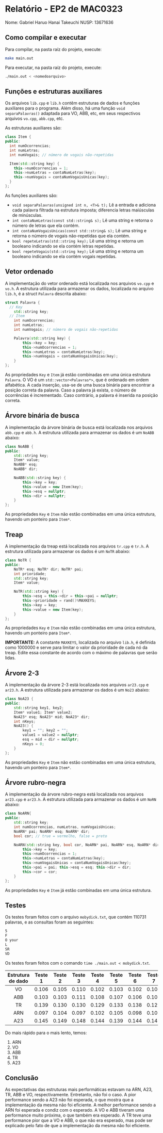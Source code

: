 # Relatório - EP2 de MAC0323
Nome: Gabriel Haruo Hanai Takeuchi
NUSP: 13671636

## Como compilar e executar

Para compilar, na pasta raíz do projeto, execute:
```bash
make main.out
```
Para executar, na pasta raíz do projeto, execute:
```bash
./main.out < <nomedoarquivo>
```

## Funções e estruturas auxiliares

Os arquivos `lib.cpp` e `lib.h` contêm estruturas de dados e funções auxiliares para o programa.
Além disso, há uma função `void separaPalavras()` adaptada para VO, ABB, etc, em seus respectivos arquivos `vo.cpp`, `abb.cpp`, etc.

As estruturas auxiliares são:
```c++
class Item {
public:
  int numOcorrencias;
  int numLetras;
  int numVogais; // número de vogais não-repetidas

  Item(std::string key) {
    this->numOcorrencias = 1;
    this->numLetras = contaNumLetras(key);
    this->numVogais = contaNumVogaisUnicas(key);
  }
};
```

As funções auxiliares são:
-  `void separaPalavras(unsigned int n, <T>& t);`
Lê a entrada e adiciona cada palavra filtrada na estrutura imposta; diferencia letras maiúsculas de minúsculas.
- `int contaNumLetras(const std::string& s);`
Lê uma string e retorna o número de letras que ela contém.
- `int contaNumVogaisUnicas(const std::string& s);`
Lê uma string e retorna o número de vogais não-repetidas que ela contém.
- `bool repeteLetras(std::string key);`
Lê uma string e retorna um booleano indicando se ela contém letras repetidas.
- `bool repeteVogais(std::string key);`
Lê uma string e retorna um booleano indicando se ela contém vogais repetidas.

## Vetor ordenado

A implementação do vetor ordenado está localizada nos arquivos `vo.cpp` e `vo.h`.
A estrutura utilizada para armazenar os dados, localizada no arquivo `lib.h`, é a struct `Palavra` descrita abaixo:
```c++
struct Palavra {
  // Key
	std::string key;
  // Item
	int numOcorrencias;
	int numLetras;
	int numVogais; // número de vogais não-repetidas

	Palavra(std::string key) {
		this->key = key;
		this->numOcorrencias = 1;
		this->numLetras = contaNumLetras(key);
		this->numVogais = contaNumVogaisUnicas(key);
	}
};
```
As propriedades `Key` e `Item` já estão combinadas em uma única estrutura `Palavra`.
O VO é um `std::vector<Palavras*>`, que é ordenado em ordem alfabética.
A cada inserção, usa-se de uma busca binária para encontrar a posição correta da palavra. Caso a palavra já exista, o número de ocorrências é incrementado. Caso contrário, a palavra é inserida na posição correta.

## Árvore binária de busca

A implementação da árvore binária de busca está localizada nos arquivos `abb.cpp` e `abb.h`.
A estrutura utilizada para armazenar os dados é um `NoABB` abaixo:
```c++
class NoABB {
public:
	std::string key;
	Item* value;
	NoABB* esq;
	NoABB* dir;

	NoABB(std::string key) {
		this->key = key;
		this->value = new Item(key);
		this->esq = nullptr;
		this->dir = nullptr;
	}
};
```
As propriedades `Key` e `Item` não estão combinadas em uma única estrutura, havendo um ponteiro para `Item*`.

## Treap

A implementação da treap está localizada nos arquivos `tr.cpp` e `tr.h`.
A estrutura utilizada para armazenar os dados é um `NoTR` abaixo:
```c++
class NoTR {
public:
	NoTR* esq; NoTR* dir; NoTR* pai;
	int prioridade;
    std::string key;
    Item* value;

    NoTR(std::string key) {
        this->esq = this->dir = this->pai = nullptr;
        this->prioridade = rand()%MAXKEYS;
        this->key = key;
        this->value = new Item(key);
    }
};
```
As propriedades `Key` e `Item` não estão combinadas em uma única estrutura, havendo um ponteiro para `Item*`.

**IMPORTANTE:** A constante ``MAXKEYS``, localizada no arquivo `lib.h`, é definida como 1000000 e serve para limitar o valor da prioridade de cada nó da treap. Edite essa constante de acordo com o máximo de palavras que serão lidas.

## Árvore 2-3

A implementação da árvore 2-3 está localizada nos arquivos `ar23.cpp` e `ar23.h`.
A estrutura utilizada para armazenar os dados é um `No23` abaixo:
```c++
class NoA23 {
public:
    std::string key1, key2;
    Item* value1; Item* value2;
    NoA23* esq; NoA23* mid; NoA23* dir;
    int nKeys;
    NoA23() {
        key1 = ""; key2 = "";
        value1 = value2 = nullptr;
        esq = mid = dir = nullptr;
        nKeys = 0;
    }
};
```
As propriedades `Key` e `Item` não estão combinadas em uma única estrutura, havendo um ponteiro para `Item*`.

## Árvore rubro-negra

A implementação da árvore rubro-negra está localizada nos arquivos `ar23.cpp` e `ar23.h`.
A estrutura utilizada para armazenar os dados é um `NoRN` abaixo:
```c++
class NoARN{
public:
	std::string key;
	int numOcorrencias, numLetras, numVogaisUnicas;
	NoARN* pai; NoARN* esq; NoARN* dir;
	bool cor; // true = vermelho, false = preto

	NoARN(std::string key, bool cor, NoARN* pai, NoARN* esq, NoARN* dir) {
		this->key = key;
		this->numOcorrencias = 1;
		this->numLetras = contaNumLetras(key);
		this->numVogaisUnicas = contaNumVogaisUnicas(key);
		this->pai = pai; this->esq = esq; this->dir = dir;
		this->cor = cor;
	}
};
```
As propriedades `Key` e `Item` já estão combinadas em uma única estrutura.

## Testes
Os testes foram feitos com o arquivo `mobydick.txt`, que contém 110731 palavras, e as consultas foram as seguintes:
```txt
5
F
O your
L
SR
VD
```
Os testes foram feitos com o comando `time ./main.out < mobydick.txt`.


| Estrutura de dado | Teste 1 | Teste 2 | Teste 3 | Teste 4 | Teste 5 | Teste 6 | Teste 7 | Teste 8 | Teste 9 | Teste 10 |  Media |
|:-----------------:|:-------:|:-------:|:-------:|:-------:|:-------:|:-------:|:-------:|:-------:|:-------:|:--------:|:------:|
|         VO        |  0.106  |  0.105  |  0.110  |  0.102  |  0.103  |  0.102  |  0.104  |  0.101  |  0.103  |   0.102  | 0.1038 |
|        ABB        |  0.103  |  0.103  |  0.111  |  0.108  |  0.107  |  0.106  |  0.108  |  0.104  |  0.105  |   0.110  | 0.1065 |
|         TR        |  0.139  |  0.130  |  0.130  |  0.129  |  0.133  |  0.138  |  0.127  |  0.134  |  0.131  |   0.133  | 0.1324 |
|        ARN        |  0.097  |  0.104  |  0.097  |  0.102  |  0.105  |  0.098  |  0.107  |  0.102  |  0.101  |   0.097  |  0.101 |
|        A23        |  0.145  |  0.149  |  0.148  |  0.144  |  0.139  |  0.144  |  0.145  |  0.142  |  0.152  |   0.151  | 0.1458 |

Do mais rápido para o mais lento, temos:
1. ARN
2. VO
3. ABB
4. TR
5. A23

## Conclusão

As expectativas das estruturas mais performáticas estavam na ARN, A23, TR, ABB e VO, respectivamente. Entretanto, não foi o caso. A pior performance sendo a A23 não foi esperada, o que mostra que a implementação da mesma não foi eficiente. A melhor performance sendo a ARN foi esperada e condiz com o esperado. A VO e ABB tiveram uma performance muito próxima, o que também era esperado. A TR teve uma performance pior que a VO e ABB, o que não era esperado, mas pode ser explicado pelo fato de que a implementação da mesma não foi eficiente.